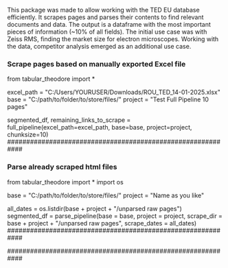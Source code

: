 This package was made to allow working with the TED EU database efficiently. It scrapes pages and parses their contents to find relevant documents and data. The output is a dataframe with the most important pieces of information (~10% of all fields). The initial use case was with Zeiss RMS, finding the market size for electron microscopes. Working with the data, competitor analysis emerged as an additional use case. 

### Scrape pages based on manually exported Excel file 
from tabular_theodore import *

excel_path = "C:/Users/YOURUSER/Downloads/ROU_TED_14-01-2025.xlsx"
base = "C:/path/to/folder/to/store/files/"
project = "Test Full Pipeline 10 pages"

segmented_df, remaining_links_to_scrape = full_pipeline(excel_path=excel_path,
              base=base, 
              project=project,
              chunksize=10)
############################################################

### Parse already scraped html files 
from tabular_theodore import *
import os

base = "C:/path/to/folder/to/store/files/"
project = "Name as you like"

all_dates = os.listdir(base + project + "/unparsed raw pages")
segmented_df = parse_pipeline(base = base, 
                              project = project, 
                              scrape_dir = base + project + "/unparsed raw pages", 
                              scrape_dates = all_dates)
############################################################


############################################################
